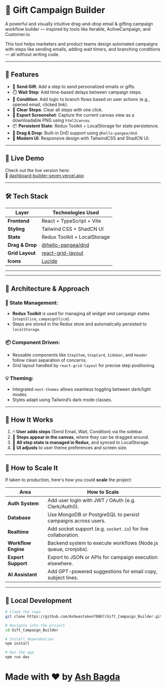 # 🎁 Gift Campaign Builder

A powerful and visually intuitive drag-and-drop email & gifting campaign workflow builder — inspired by tools like Iterable, ActiveCampaign, and Customer.io.

This tool helps marketers and product teams design automated campaigns with steps like sending emails, adding wait timers, and branching conditions — all without writing code.

---

## 🧩 Features

- 📧 **Send Gift**: Add a step to send personalized emails or gifts.
- ⏱️ **Wait Step**: Add time-based delays between campaign steps.
- 🔀 **Condition**: Add logic to branch flows based on user actions (e.g., opened email, clicked link).
- 🧹 **Clear Steps**: Clear all steps with one click.
- 📸 **Export Screenshot**: Capture the current canvas view as a downloadable PNG using `html2canvas`.
- 📦 **Persistent State**: Redux Toolkit + LocalStorage for state persistence.
- 📐 **Drag & Drop**: Built-in DnD support using `@hello-pangea/dnd`.
- 🎨 **Modern UI**: Responsive design with TailwindCSS and ShadCN UI.
---

## 🚀 Live Demo

Check out the live version here:  
🔗 [dashboard-builder-seven.vercel.app](https://gift-campaign-builder.vercel.app/)

---

## 🛠️ Tech Stack

| Layer           | Technologies Used                                                |
|----------------|------------------------------------------------------------------|
| **Frontend**    | React + TypeScript + Vite                                        |
| **Styling**     | Tailwind CSS + ShadCN UI                                         |
| **State**       | Redux Toolkit + LocalStorage                                     |
| **Drag & Drop** | [@hello-pangea/dnd](https://github.com/hello-pangea/dnd)        |
| **Grid Layout** | [react-grid-layout](https://github.com/react-grid-layout/react-grid-layout) |
| **Icons**       | [Lucide](https://lucide.dev/)                                    |

---


---

## 🧱 Architecture & Approach

### 🧠 State Management:
- **Redux Toolkit** is used for managing all widget and campaign states (`stepsSlice`, `campaignSlice`).
- Steps are stored in the Redux store and automatically persisted to `localStorage`.

### 📦 Component Driven:
- Reusable components like `StepItem`, `StepCard`, `Sidebar`, and `Header` follow clean separation of concerns.
- Grid layout handled by `react-grid-layout` for precise step positioning.

### 💡 Theming:
- Integrated `next-themes` allows seamless toggling between dark/light modes.
- Styles adapt using Tailwind’s dark mode classes.

---

## 🧩 How It Works

1. 🖱 **User adds steps** (Send Email, Wait, Condition) via the sidebar.
2. 🔀 **Steps appear in the canvas**, where they can be dragged around.
3. 🧠 **All step state is managed in Redux**, and synced to LocalStorage.
4. 🎨 **UI adjusts** to user theme preferences and screen size.

---

## 🧭 How to Scale It

If taken to production, here's how you could **scale** the project:

| Area                | How to Scale                                                  |
|---------------------|---------------------------------------------------------------|
| **Auth System**      | Add user login with JWT / OAuth (e.g. Clerk/Auth0).           |
| **Database**         | Use MongoDB or PostgreSQL to persist campaigns across users.  |
| **Realtime**         | Add socket support (e.g. `socket.io`) for live collaboration. |
| **Workflow Engine**  | Backend system to execute workflows (Node.js queue, cronjobs). |
| **Export Support**   | Export to JSON or APIs for campaign execution elsewhere.      |
| **AI Assistant**     | Add GPT-powered suggestions for email copy, subject lines.    |

---

## 🧪 Local Development

```bash
# Clone the repo
git clone https://github.com/Ashwastaken78867/Gift_Campaign_Builder.git

# Navigate into the project
cd Gift_Campaign_Builder

# Install dependencies
npm install

# Run the app
npm run dev
```
# Made with ❤️ by [Ash Bagda](https://github.com/Ashwastaken78867)


